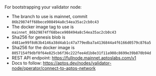 For bootstrapping your validator node:

- The branch to use is mainnet, commit `86b29874ff68bece908494a8c54ea35ac2cb0c43`
- The docker image tag to use is `mainnet_86b29874ff68bece908494a8c54ea35ac2cb0c43`
- Sha256 for genesis blob is `d481ae99f8d63b4146a38d4ab1c47a779edba7a4136844a4f6166d0579c876a5`
- Sha256 for the docker image is `8057154f9dbf0f64e825cb6f36c222fee4d1b8e31f11a908c8699e39b870b94d`
- REST API endpoint: https://fullnode.mainnet.aptoslabs.com/v1
- Docs to follow: https://aptos.dev/nodes/validator-node/operator/connect-to-aptos-network
